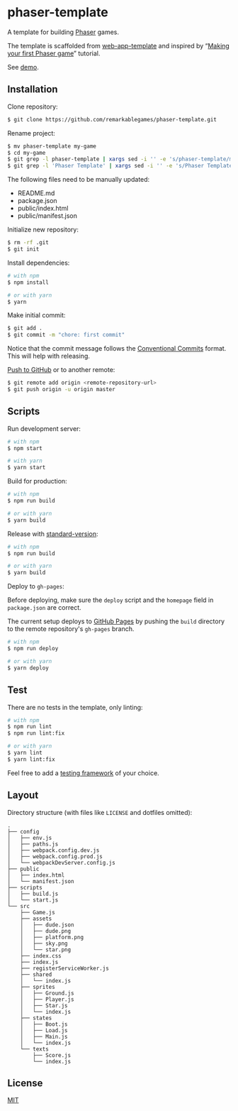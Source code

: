# phaser-template

A template for building [Phaser](https://phaser.io/) games.

The template is scaffolded from [web-app-template](https://github.com/remarkablemark/web-app-template) and inspired by “[Making your first Phaser game](https://phaser.io/tutorials/making-your-first-phaser-game)” tutorial.

See [demo](https://remarkablegames.github.io/phaser-template/).

## Installation

Clone repository:

```sh
$ git clone https://github.com/remarkablegames/phaser-template.git
```

Rename project:

```sh
$ mv phaser-template my-game
$ cd my-game
$ git grep -l phaser-template | xargs sed -i '' -e 's/phaser-template/mygame/g'
$ git grep -l 'Phaser Template' | xargs sed -i '' -e 's/Phaser Template/mygame/g'
```

The following files need to be manually updated:

- README.md
- package.json
- public/index.html
- public/manifest.json

Initialize new repository:

```sh
$ rm -rf .git
$ git init
```

Install dependencies:

```sh
# with npm
$ npm install

# or with yarn
$ yarn
```

Make initial commit:

```sh
$ git add .
$ git commit -m "chore: first commit"
```

Notice that the commit message follows the [Conventional Commits](https://conventionalcommits.org) format. This will help with releasing.

[Push to GitHub](https://help.github.com/articles/adding-an-existing-project-to-github-using-the-command-line/) or to another remote:

```sh
$ git remote add origin <remote-repository-url>
$ git push origin -u origin master
```

## Scripts

Run development server:

```sh
# with npm
$ npm start

# with yarn
$ yarn start
```

Build for production:

```sh
# with npm
$ npm run build

# or with yarn
$ yarn build
```

Release with [standard-version](https://github.com/conventional-changelog/standard-version):

```sh
# with npm
$ npm run build

# or with yarn
$ yarn build
```

Deploy to `gh-pages`:

Before deploying, make sure the `deploy` script and the `homepage` field in `package.json` are correct.

The current setup deploys to [GitHub Pages](https://pages.github.com) by pushing the `build` directory to the remote repository's `gh-pages` branch.

```sh
# with npm
$ npm run deploy

# or with yarn
$ yarn deploy
```

## Test

There are no tests in the template, only linting:

```sh
# with npm
$ npm run lint
$ npm run lint:fix

# or with yarn
$ yarn lint
$ yarn lint:fix
```

Feel free to add a [testing framework](https://github.com/sorrycc/awesome-javascript#testing-frameworks) of your choice.

## Layout

Directory structure (with files like `LICENSE` and dotfiles omitted):

```
.
├── config
│   ├── env.js
│   ├── paths.js
│   ├── webpack.config.dev.js
│   ├── webpack.config.prod.js
│   └── webpackDevServer.config.js
├── public
│   ├── index.html
│   └── manifest.json
├── scripts
│   ├── build.js
│   └── start.js
└── src
    ├── Game.js
    ├── assets
    │   ├── dude.json
    │   ├── dude.png
    │   ├── platform.png
    │   ├── sky.png
    │   └── star.png
    ├── index.css
    ├── index.js
    ├── registerServiceWorker.js
    ├── shared
    │   └── index.js
    ├── sprites
    │   ├── Ground.js
    │   ├── Player.js
    │   ├── Star.js
    │   └── index.js
    ├── states
    │   ├── Boot.js
    │   ├── Load.js
    │   ├── Main.js
    │   └── index.js
    └── texts
        ├── Score.js
        └── index.js
```

## License

[MIT](LICENSE)

